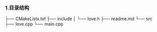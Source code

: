 ### 1.目录结构

├── CMakeLists.txt
├── include
│   └── love.h
├── readme.md
└── src
    ├── love.cpp
    └── main.cpp
